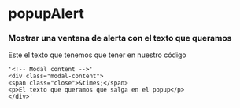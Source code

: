 # popupAlert
### Mostrar una ventana de alerta con el texto que queramos

Este el texto que tenemos que tener en nuestro código

    '<!-- Modal content -->'
    <div class="modal-content">
    <span class="close">&times;</span>
    <p>El texto que queramos que salga en el popup</p>
    </div>'

